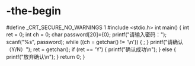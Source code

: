 # -the-begin
#define _CRT_SECURE_NO_WARNINGS 1
#include <stdio.h>
int main()
{
int ret = 0;
	int ch = 0;
	char password[20]={0};
	printf("请输入密码：");
	scanf("%s", password);
	while ((ch = getchar() != '\n'))
	{
		;
	}
	printf("请确认（Y/N）");
	ret = getchar();
	if (ret == 'Y')
	{
		printf("确认成功\n");
	}
	else
	{
		printf("放弃确认\n");
	}
  return 0;
  }
